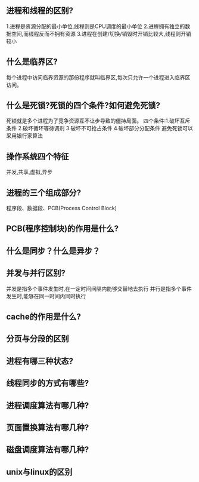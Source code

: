 ## 进程和线程的区别?
1.进程是资源分配的最小单位,线程则是CPU调度的最小单位
2.进程拥有独立的数据空间,而线程反而不拥有资源
3.进程在创建/切换/销毁时开销比较大,线程则开销较小

## 什么是临界区?
每个进程中访问临界资源的那份程序就叫临界区,每次只允许一个进程进入临界区访问。

## 什么是死锁?死锁的四个条件?如何避免死锁?
死锁就是多个进程为了竞争资源互不让步导致的僵持局面。
四个条件:1.破坏互斥条件 2.破坏循环等待调剂 3.破坏不可抢占条件 4.破坏部分分配条件
避免死锁可以采用银行家算法

## 操作系统四个特征
并发,共享,虚拟,异步


## 进程的三个组成部分?
程序段、数据段、PCB(Process Control Block)

## PCB(程序控制块)的作用是什么?

## 什么是同步？什么是异步？

## 并发与并行区别?
并发是指多个事件发生时,在一定时间间隔内能够交替地去执行
并行是指多个事件发生时,能够在同一时间内同时执行

## cache的作用是什么?

## 分页与分段的区别

## 进程有哪三种状态?

## 线程同步的方式有哪些?

## 进程调度算法有哪几种?

## 页面置换算法有哪几种?

## 磁盘调度算法有哪几种?

## unix与linux的区别
